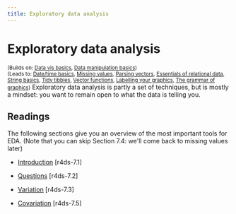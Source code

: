 ```yaml
---
title: Exploratory data analysis
---
```


<!-- Generated automatically from eda.yml. Do not edit by hand -->

# Exploratory data analysis
<small>(Builds on: [Data vis basics](vis-basics.md), [Data manipulation basics](manip-basics.md))</small>  
<small>(Leads to: [Date/time basics](datetime-basics.md), [Missing values](missing-values.md), [Parsing vectors](parse-vector.md), [Essentials of relational data](relational-basics.md), [String basics](string-basics.md), [Tidy tibbles](tidy-tibbles.md), [Vector functions](vector-functions.md), [Labelling your graphics](vis-labelling.md), [The grammar of graphics](vis-theory.md))</small>
Exploratory data analysis is partly a set of techniques, but is mostly a mindset: you want to remain open to what the data is telling you.

## Readings

The following sections give you an overview of the most important tools for
EDA. (Note that you can skip Section 7.4: we'll come back to missing values
later)

  * [Introduction](http://r4ds.had.co.nz/exploratory-data-analysis.html#introduction-3) [r4ds-7.1]

  * [Questions](http://r4ds.had.co.nz/exploratory-data-analysis.html#questions) [r4ds-7.2]

  * [Variation](http://r4ds.had.co.nz/exploratory-data-analysis.html#variation) [r4ds-7.3]

  * [Covariation](http://r4ds.had.co.nz/exploratory-data-analysis.html#covariation) [r4ds-7.5]




